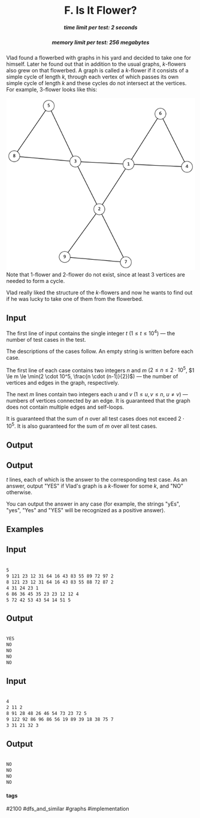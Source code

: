 <h1 style='text-align: center;'> F. Is It Flower?</h1>

<h5 style='text-align: center;'>time limit per test: 2 seconds</h5>
<h5 style='text-align: center;'>memory limit per test: 256 megabytes</h5>

Vlad found a flowerbed with graphs in his yard and decided to take one for himself. Later he found out that in addition to the usual graphs, $k$-flowers also grew on that flowerbed. A graph is called a $k$-flower if it consists of a simple cycle of length $k$, through each vertex of which passes its own simple cycle of length $k$ and these cycles do not intersect at the vertices. For example, $3$-flower looks like this:

 ![](images/bdd5d82743dea8c5cd4aa0aad3bdd1e40c122478.png) Note that $1$-flower and $2$-flower do not exist, since at least $3$ vertices are needed to form a cycle.

Vlad really liked the structure of the $k$-flowers and now he wants to find out if he was lucky to take one of them from the flowerbed.

## Input

The first line of input contains the single integer $t$ ($1 \le t \le 10^4$) — the number of test cases in the test.

The descriptions of the cases follow. An empty string is written before each case.

The first line of each case contains two integers $n$ and $m$ ($2 \le n \le 2 \cdot 10^5$, $1 \le m \le \min(2 \cdot 10^5, \frac{n \cdot (n-1)}{2})$) — the number of vertices and edges in the graph, respectively.

The next $m$ lines contain two integers each $u$ and $v$ ($1 \le u, v \le n$, $u \ne v$) — numbers of vertices connected by an edge. It is guaranteed that the graph does not contain multiple edges and self-loops.

It is guaranteed that the sum of $n$ over all test cases does not exceed $2 \cdot 10^5$. It is also guaranteed for the sum of $m$ over all test cases.

## Output

## Output

 $t$ lines, each of which is the answer to the corresponding test case. As an answer, output "YES" if Vlad's graph is a $k$-flower for some $k$, and "NO" otherwise.

You can output the answer in any case (for example, the strings "yEs", "yes", "Yes" and "YES" will be recognized as a positive answer).

## Examples

## Input


```

5  
9 121 23 12 31 64 16 43 83 55 89 72 97 2  
8 121 23 12 31 64 16 43 83 55 88 72 87 2  
4 31 24 23 1  
6 86 36 45 35 23 23 12 12 4  
5 72 42 53 43 54 14 51 5
```
## Output


```

YES
NO
NO
NO
NO

```
## Input


```

4  
2 11 2  
8 91 28 48 26 46 54 73 23 72 5  
9 122 92 86 96 86 56 19 89 39 18 38 75 7  
3 31 21 32 3
```
## Output


```

NO
NO
NO
NO

```


#### tags 

#2100 #dfs_and_similar #graphs #implementation 
